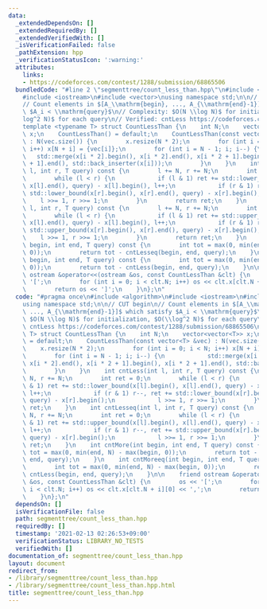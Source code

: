 ```yaml
---
data:
  _extendedDependsOn: []
  _extendedRequiredBy: []
  _extendedVerifiedWith: []
  _isVerificationFailed: false
  _pathExtension: hpp
  _verificationStatusIcon: ':warning:'
  attributes:
    links:
    - https://codeforces.com/contest/1288/submission/68865506
  bundledCode: "#line 2 \"segmenttree/count_less_than.hpp\"\n#include <algorithm>\n\
    #include <iostream>\n#include <vector>\nusing namespace std;\n\n// CUT begin\n\
    // Count elements in $[A_\\mathrm{begin}, ..., A_{\\mathrm{end}-1}]$ which satisfy\
    \ $A_i < \\mathrm{query}$\n// Complexity: $O(N \\log N)$ for initialization, $O(\\\
    log^2 N)$ for each query\n// Verified: cntLess https://codeforces.com/contest/1288/submission/68865506\n\
    template <typename T> struct CountLessThan {\n    int N;\n    vector<vector<T>>\
    \ x;\n    CountLessThan() = default;\n    CountLessThan(const vector<T> &vec)\
    \ : N(vec.size()) {\n        x.resize(N * 2);\n        for (int i = 0; i < N;\
    \ i++) x[N + i] = {vec[i]};\n        for (int i = N - 1; i; i--) {\n         \
    \   std::merge(x[i * 2].begin(), x[i * 2].end(), x[i * 2 + 1].begin(), x[i * 2\
    \ + 1].end(), std::back_inserter(x[i]));\n        }\n    }\n    int cntLess(int\
    \ l, int r, T query) const {\n        l += N, r += N;\n        int ret = 0;\n\
    \        while (l < r) {\n            if (l & 1) ret += std::lower_bound(x[l].begin(),\
    \ x[l].end(), query) - x[l].begin(), l++;\n            if (r & 1) r--, ret +=\
    \ std::lower_bound(x[r].begin(), x[r].end(), query) - x[r].begin();\n        \
    \    l >>= 1, r >>= 1;\n        }\n        return ret;\n    }\n    int cntLesseq(int\
    \ l, int r, T query) const {\n        l += N, r += N;\n        int ret = 0;\n\
    \        while (l < r) {\n            if (l & 1) ret += std::upper_bound(x[l].begin(),\
    \ x[l].end(), query) - x[l].begin(), l++;\n            if (r & 1) r--, ret +=\
    \ std::upper_bound(x[r].begin(), x[r].end(), query) - x[r].begin();\n        \
    \    l >>= 1, r >>= 1;\n        }\n        return ret;\n    }\n    int cntMore(int\
    \ begin, int end, T query) const {\n        int tot = max(0, min(end, N) - max(begin,\
    \ 0));\n        return tot - cntLesseq(begin, end, query);\n    }\n    int cntMoreeq(int\
    \ begin, int end, T query) const {\n        int tot = max(0, min(end, N) - max(begin,\
    \ 0));\n        return tot - cntLess(begin, end, query);\n    }\n\n    friend\
    \ ostream &operator<<(ostream &os, const CountLessThan &clt) {\n        os <<\
    \ '[';\n        for (int i = 0; i < clt.N; i++) os << clt.x[clt.N + i][0] << ',';\n\
    \        return os << ']';\n    }\n};\n"
  code: "#pragma once\n#include <algorithm>\n#include <iostream>\n#include <vector>\n\
    using namespace std;\n\n// CUT begin\n// Count elements in $[A_\\mathrm{begin},\
    \ ..., A_{\\mathrm{end}-1}]$ which satisfy $A_i < \\mathrm{query}$\n// Complexity:\
    \ $O(N \\log N)$ for initialization, $O(\\log^2 N)$ for each query\n// Verified:\
    \ cntLess https://codeforces.com/contest/1288/submission/68865506\ntemplate <typename\
    \ T> struct CountLessThan {\n    int N;\n    vector<vector<T>> x;\n    CountLessThan()\
    \ = default;\n    CountLessThan(const vector<T> &vec) : N(vec.size()) {\n    \
    \    x.resize(N * 2);\n        for (int i = 0; i < N; i++) x[N + i] = {vec[i]};\n\
    \        for (int i = N - 1; i; i--) {\n            std::merge(x[i * 2].begin(),\
    \ x[i * 2].end(), x[i * 2 + 1].begin(), x[i * 2 + 1].end(), std::back_inserter(x[i]));\n\
    \        }\n    }\n    int cntLess(int l, int r, T query) const {\n        l +=\
    \ N, r += N;\n        int ret = 0;\n        while (l < r) {\n            if (l\
    \ & 1) ret += std::lower_bound(x[l].begin(), x[l].end(), query) - x[l].begin(),\
    \ l++;\n            if (r & 1) r--, ret += std::lower_bound(x[r].begin(), x[r].end(),\
    \ query) - x[r].begin();\n            l >>= 1, r >>= 1;\n        }\n        return\
    \ ret;\n    }\n    int cntLesseq(int l, int r, T query) const {\n        l +=\
    \ N, r += N;\n        int ret = 0;\n        while (l < r) {\n            if (l\
    \ & 1) ret += std::upper_bound(x[l].begin(), x[l].end(), query) - x[l].begin(),\
    \ l++;\n            if (r & 1) r--, ret += std::upper_bound(x[r].begin(), x[r].end(),\
    \ query) - x[r].begin();\n            l >>= 1, r >>= 1;\n        }\n        return\
    \ ret;\n    }\n    int cntMore(int begin, int end, T query) const {\n        int\
    \ tot = max(0, min(end, N) - max(begin, 0));\n        return tot - cntLesseq(begin,\
    \ end, query);\n    }\n    int cntMoreeq(int begin, int end, T query) const {\n\
    \        int tot = max(0, min(end, N) - max(begin, 0));\n        return tot -\
    \ cntLess(begin, end, query);\n    }\n\n    friend ostream &operator<<(ostream\
    \ &os, const CountLessThan &clt) {\n        os << '[';\n        for (int i = 0;\
    \ i < clt.N; i++) os << clt.x[clt.N + i][0] << ',';\n        return os << ']';\n\
    \    }\n};\n"
  dependsOn: []
  isVerificationFile: false
  path: segmenttree/count_less_than.hpp
  requiredBy: []
  timestamp: '2021-02-13 02:26:53+09:00'
  verificationStatus: LIBRARY_NO_TESTS
  verifiedWith: []
documentation_of: segmenttree/count_less_than.hpp
layout: document
redirect_from:
- /library/segmenttree/count_less_than.hpp
- /library/segmenttree/count_less_than.hpp.html
title: segmenttree/count_less_than.hpp
---
```

